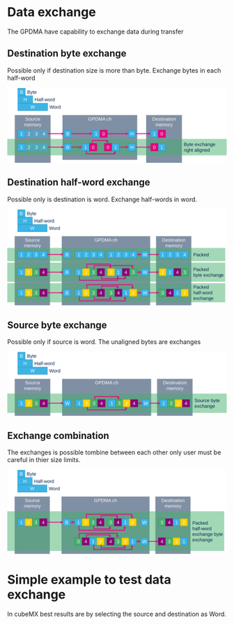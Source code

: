 # Data exchange

The GPDMA have capability to exchange data during transfer

## Destination byte exchange

Possible only if destination size is more than byte.
Exchange bytes in each half-word

![Byte exchange](./img/07.svg)

## Destination half-word exchange

Possible only is destination is word. 
Exchange half-words in word.

![Byte exchange & half word exchange](./img/09.svg)

## Source byte exchange

Possible only if source is word. 
The unaligned bytes are exchanges

![Source byte exchange](./img/13.svg)


## Exchange combination

The exchanges is possible tombine between each other only user must be careful in thier size limits.

![Combined exchange](./img/10.svg)

# Simple example to test data exchange

In cubeMX best results are by selecting the source and destination as Word. 

